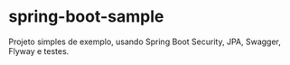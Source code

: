 # spring-boot-sample
Projeto simples de exemplo, usando Spring Boot Security, JPA, Swagger, Flyway e testes.
